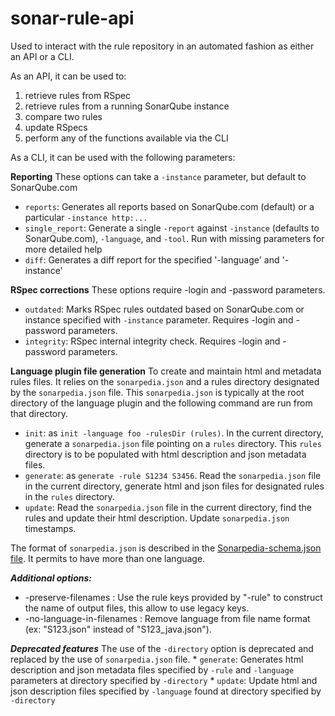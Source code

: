# sonar-rule-api

Used to interact with the rule repository in an automated fashion as either an API or a CLI.

As an API, it can be used to:
 1. retrieve rules from RSpec
 1. retrieve rules from a running SonarQube instance
 1. compare two rules
 3. update RSpecs
 3. perform any of the functions available via the CLI

As a CLI, it can be used with the following parameters:

**Reporting**
These options can take a `-instance` parameter, but default to SonarQube.com
  * `reports`: Generates all reports based on SonarQube.com (default) or a particular `-instance http:...`
  * `single_report`: Generate a single `-report` against `-instance` (defaults to SonarQube.com), `-language`, and `-tool`. Run with missing parameters for more detailed help
  * `diff`: Generates a diff report for the specified '-language' and '-instance'

**RSpec corrections**
These options require -login and -password parameters.
  * `outdated`: Marks RSpec rules outdated based on SonarQube.com or instance specified with `-instance` parameter. Requires -login and -password parameters.
  * `integrity`: RSpec internal integrity check. Requires -login and -password parameters.

**Language plugin file generation**
To create and maintain html and metadata rules files.
It relies on the `sonarpedia.json` and a rules directory designated by the `sonarpedia.json` file. This `sonarpedia.json` is typically at the root directory of the language plugin and the following command are run from that directory.  
  * `init`:  as `init -language foo -rulesDir (rules)`. In the current directory, generate a `sonarpedia.json` file pointing on a `rules` directory. This `rules` directory is to be populated with html description and json metadata files.
  * `generate`: as  `generate -rule S1234 S3456`. Read the `sonarpedia.json` file in the current directory, generate html and json files for designated rules in the `rules` directory. 
  * `update`: Read the `sonarpedia.json` file in the current directory, find the rules and update their html description. Update `sonarpedia.json` timestamps.
    
The format of `sonarpedia.json` is described in the [Sonarpedia-schema.json file](https://github.com/SonarSource/sonar-rule-api/blob/master/sonarpedia-schema.json).
It permits to have more than one language.

***Additional options:***
  * -preserve-filenames : Use the rule keys provided by "-rule" to construct the name of output files, this allow to use legacy keys.
  * -no-language-in-filenames : Remove language from file name format (ex: "S123.json" instead of "S123_java.json").

***Deprecated features***
The use of the `-directory` option is deprecated and replaced by the use of `sonarpedia.json` file.
    * `generate`:  Generates html description and json metadata files specified by `-rule` and `-language` parameters at directory specified by `-directory`
    * `update`: Update html and json description files specified by `-language` found at directory specified by `-directory`
